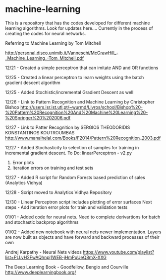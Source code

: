 # machine-learning

This is a repository that has the codes developed for different machine learning algorithms. Look for updates here.... Currently in the process of creating the codes for neural networks.

Referring to Machine Learning by Tom Mitchell

http://personal.disco.unimib.it/Vanneschi/McGrawHill_-_Machine_Learning_-Tom_Mitchell.pdf

12/21 - Created a simple perceptron that can imitate AND and OR functions

12/25 - Created a linear perceptron to learn weights using the batch gradient descent algorithm

12/25 - Added Stochistic/incremental Gradient Descent as well

12/26 - Link to Pattern Recognition and Machine Learning by Christopher Bishop
http://users.isr.ist.utl.pt/~wurmd/Livros/school/Bishop%20-%20Pattern%20Recognition%20And%20Machine%20Learning%20-%20Springer%20%202006.pdf

12/27 - Link to Patter Recognition by SERGIOS THEODORIDIS KONSTANTINOS KOUTROUMBAS 
http://www.manalhelal.com/Books/F2014/Pattern%20Recognition_2003.pdf

12/27 - Added Stochasticity to selection of samples for training in incremental gradient descent.
To Do:
linearPerceptron - v2.py
  1. Error plots
  2. Iteration errors on training and test sets

12/27 - Added R script for Random Forests based prediction of sales (Analytics Vidhya)

12/28 - Script moved to Analytics Vidhya Repository

12/30 - Linear Perceptron script includes plotting of error surfaces
Next steps - Add iteration error plots for train and validation tests

01/01 - Added code for neural nets. Need to complete derivartions for batch and stochastic backprop algorithms

01/02 - Added new notebook with neural nets newer implementation. Layers are now built as objects and have forward and backward processes of their own

Andrej Karpathy - Neural Nets videos
https://www.youtube.com/playlist?list=PLLvH2FwAQhnpj1WEB-jHmPuUeQ8mX-XXG

The Deep Learning Book - Goodfellow, Bengio and Courville
http://www.deeplearningbook.org/
